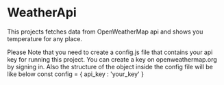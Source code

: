 # WeatherApi
This projects fetches data from OpenWeatherMap api and shows you temperature for any place.

Please Note that you need to create a config.js file that contains your api key for running this project. You can create a key on openweathermap.org by signing in.
Also the structure of the object inside the config file will be like below
const config = {
  api_key : 'your_key'
 }

